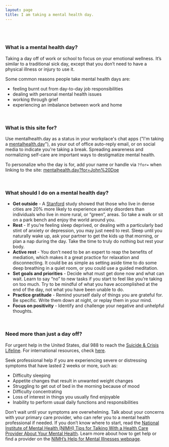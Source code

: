 ```yaml
---
layout: page
title: I am taking a mental health day.
---
```


<br/>
<br/>

### What is a mental health day?

Taking a day off of work or school to focus on your emotional wellness. It’s similar to a traditional sick day, except that you don’t need to have a physical illness or injury to use it.

Some common reasons people take mental health days are:

- feeling burnt out from day-to-day job responsibilities
- dealing with personal mental health issues
- working through grief
- experiencing an imbalance between work and home

<br/>

### What is this site for?

Use mentalhealth.day as a status in your workplace's chat apps ("I'm taking a [mentalhealth.day](https://mentalhealth.day)"), as your out of office auto-reply email, or on social media to indicate you're taking a break. Spreading awareness and normalizing self-care are important ways to destigmatize mental health.

To personalize who the day is for, add your name or handle via `?for=` when linking to the site: [mentalhealth.day?for=John%20Doe](https://mentalhealth.day?for=John%20Doe)

<br/>

### What should I do on a mental health day?

- **Get outside** - A [Stanford][stanford] study showed that those who live in dense cities are 20% more likely to experience anxiety disorders than individuals who live in more rural, or “green”, areas. So take a walk or sit on a park bench and enjoy the world around you.
- **Rest** - If you’re feeling sleep deprived, or dealing with a particularly bad stint of anxiety or depression, you may just need to rest. Sleep until you naturally wake up, ask your partner to get the kids up that morning, or plan a nap during the day. Take the time to truly do nothing but rest your body.
- **Active rest** - You don’t need to be an expert to reap the benefits of mediation, which makes it a great practice for relaxation and disconnecting. It could be as simple as setting aside time to do some deep breathing in a quiet room, or you could use a guided meditation.
- **Set goals and priorities** - Decide what must get done now and what can wait. Learn to say “no” to new tasks if you start to feel like you’re taking on too much. Try to be mindful of what you have accomplished at the end of the day, not what you have been unable to do.
- **Practice gratitude** - Remind yourself daily of things you are grateful for. Be specific. Write them down at night, or replay them in your mind.
- **Focus on positivity** - Identify and challenge your negative and unhelpful thoughts.

<br/>

### Need more than just a day off?

For urgent help in the United States, dial 988 to reach the [Suicide & Crisis Lifeline][988]. For international resources, check [here][twloha].

Seek professional help if you are experiencing severe or distressing symptoms that have lasted 2 weeks or more, such as:

- Difficulty sleeping
- Appetite changes that result in unwanted weight changes
- Struggling to get out of bed in the morning because of mood
- Difficulty concentrating
- Loss of interest in things you usually find enjoyable
- Inability to perform usual daily functions and responsibilities

Don’t wait until your symptoms are overwhelming. Talk about your concerns with your primary care provider, who can refer you to a mental health professional if needed. If you don’t know where to start, read the [National Institute of Mental Health (NIMH) Tips for Talking With a Health Care Provider About Your Mental Health][nimh-tips]. Learn more about how to get help or find a provider on the [NIMH’s Help for Mental Illnesses webpage][nimh-help].

[stanford]: https://news.stanford.edu/2015/06/30/hiking-mental-health-063015/
[nimh-tips]: https://www.nimh.nih.gov/health/publications/tips-for-talking-with-your-health-care-provider/index.shtml
[nimh-help]: https://www.nimh.nih.gov/health/find-help/index.shtml
[twloha]: https://twloha.com/find-help/international-resources/
[988]: https://988lifeline.org/
